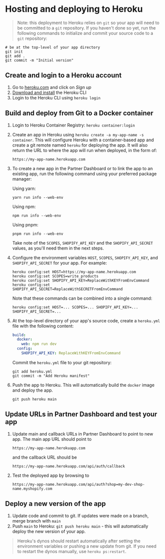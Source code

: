 # Hosting and deploying to Heroku

> Note: this deployment to Heroku relies on `git` so your app will need to be committed to a `git` repository. If you haven't done so yet, run the following commands to initialize and commit your source code to a `git` repository:

```shell
# be at the top-level of your app directory
git init
git add .
git commit -m "Initial version"
```

## Create and login to a Heroku account

1. Go to [heroku.com](https://heroku.com) and click on _Sign up_
1. [Download and install](https://devcenter.heroku.com/articles/heroku-cli#install-the-heroku-cli) the Heroku CLI
1. Login to the Heroku CLI using `heroku login`

## Build and deploy from Git to a Docker container

1. Login to Heroku Container Registry: `heroku container:login`
1. Create an app in Heroku using `heroku create -a my-app-name -s container`. This will configure Heroku with a container-based app and create a git remote named `heroku` for deploying the app. It will also return the URL to where the app will run when deployed, in the form of:

   ```text
   https://my-app-name.herokuapp.com
   ```

1. To create a new app in the Partner Dashboard or to link the app to an existing app, run the following command using your preferred package manager:

   Using yarn:

   ```shell
   yarn run info --web-env
   ```

   Using npm:

   ```shell
   npm run info --web-env
   ```

   Using pnpm:

   ```shell
   pnpm run info --web-env
   ```

   Take note of the `SCOPES`, `SHOPIFY_API_KEY` and the `SHOPIFY_API_SECRET` values, as you'll need them in the next steps.

1. Configure the environment variables `HOST`, `SCOPES`, `SHOPIFY_API_KEY`, and `SHOPIFY_API_SECRET` for your app. For example:

   ```shell
   heroku config:set HOST=https://my-app-name.herokuapp.com
   heroku config:set SCOPES=write_products
   heroku config:set SHOPIFY_API_KEY=ReplaceWithKEYFromEnvCommand
   heroku config:set SHOPIFY_API_SECRET=ReplaceWithSECRETFromEnvCommand
   ```

   Note that these commands can be combined into a single command:

   ```shell
   heroku config:set HOST=... SCOPES=... SHOPIFY_API_KEY=... SHOPIFY_API_SECRET=...
   ```

1. At the top-level directory of your app's source code, create a `heroku.yml` file with the following content:

   ```yaml
   build:
     docker:
       web: npm run dev
     config:
       SHOPIFY_API_KEY: ReplaceWithKEYFromEnvCommand
   ```

   Commit the `heroku.yml` file to your git repository:

   ```shell
   git add heroku.yml
   git commit -m "Add Heroku manifest"
   ```

1. Push the app to Heroku. This will automatically build the `docker` image and deploy the app.

   ```shell
   git push heroku main
   ```

## Update URLs in Partner Dashboard and test your app

1. Update main and callback URLs in Partner Dashboard to point to new app. The main app URL should point to

   ```text
   https://my-app-name.herokuapp.com
   ```

   and the callback URL should be

   ```text
   https://my-app-name.herokuapp.com/api/auth/callback
   ```

1. Test the deployed app by browsing to

   ```text
   https://my-app-name.herokuapp.com/api/auth?shop=my-dev-shop-name.myshopify.com
   ```

## Deploy a new version of the app

1. Update code and commit to git. If updates were made on a branch, merge branch with `main`
1. Push `main` to Heroku: `git push heroku main` - this will automatically deploy the new version of your app.

> Heroku's dynos should restart automatically after setting the environment variables or pushing a new update from git. If you need to restart the dynos manually, use `heroku ps:restart`.
